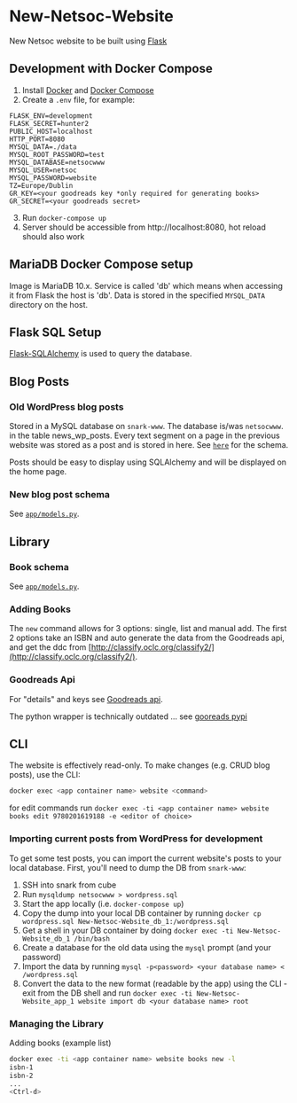 # New-Netsoc-Website
New Netsoc website to be built using [Flask](http://flask.pocoo.org/)

## Development with Docker Compose
1. Install [Docker](https://docs.docker.com/install/) and [Docker Compose](https://docs.docker.com/compose/install/)
2. Create a `.env` file, for example:
```
FLASK_ENV=development
FLASK_SECRET=hunter2
PUBLIC_HOST=localhost
HTTP_PORT=8080
MYSQL_DATA=./data
MYSQL_ROOT_PASSWORD=test 
MYSQL_DATABASE=netsocwww 
MYSQL_USER=netsoc 
MYSQL_PASSWORD=website
TZ=Europe/Dublin
GR_KEY=<your goodreads key *only required for generating books>
GR_SECRET=<your goodreads secret>
```
3. Run `docker-compose up`
4. Server should be accessible from http://localhost:8080, hot reload should also work

## MariaDB Docker Compose setup
Image is MariaDB 10.x. Service is called 'db' which means when accessing it from Flask the host is 'db'. Data is stored in the specified `MYSQL_DATA` directory on the host.

## Flask SQL Setup
[Flask-SQLAlchemy](https://flask-sqlalchemy.palletsprojects.com/en/2.x/) is used to query the database.

## Blog Posts

### Old WordPress blog posts
Stored in a MySQL database on `snark-www`. The database is/was `netsocwww`.
in the table news_wp_posts.
Every text segment on a page in the previous website was stored as a post and is stored in here.
See [`here`](https://codex.wordpress.org/Database_Description) for the schema.

Posts should be easy to display using SQLAlchemy and will be displayed on the home page.

### New blog post schema
See [`app/models.py`](app/models.py).

## Library

### Book schema
See [`app/models.py`](app/models.py).

### Adding Books
The `new` command allows for 3 options: single, list and manual add.
The first 2 options take an ISBN and auto generate the data from the Goodreads api, and get the ddc from [http://classify.oclc.org/classify2/](http://classify.oclc.org/classify2/).

### Goodreads Api
For "details" and keys see [Goodreads api](https://www.goodreads.com/api).

The python wrapper is technically outdated ... see [gooreads pypi](https://pypi.org/project/Goodreads/)


## CLI
The website is effectively read-only. To make changes (e.g. CRUD blog posts), use the CLI:
```bash
docker exec <app container name> website <command>
```
for edit commands run `docker exec -ti <app container name> website books edit 9780201619188 -e <editor of choice>`

### Importing current posts from WordPress for development
To get some test posts, you can import the current website's posts to your local database.
First, you'll need to dump the DB from `snark-www`:
1. SSH into snark from cube
2. Run `mysqldump netsocwww > wordpress.sql`
3. Start the app locally (i.e. `docker-compose up`)
4. Copy the dump into your local DB container by running `docker cp wordpress.sql New-Netsoc-Website_db_1:/wordpress.sql`
5. Get a shell in your DB container by doing `docker exec -ti New-Netsoc-Website_db_1 /bin/bash`
6. Create a database for the old data using the `mysql` prompt (and your password)
7. Import the data by running `mysql -p<password> <your database name> < /wordpress.sql`
8. Convert the data to the new format (readable by the app) using the CLI - exit from the DB shell and run `docker exec -ti New-Netsoc-Website_app_1 website import db <your database name> root`

### Managing the Library
Adding books (example list) 
```bash
docker exec -ti <app container name> website books new -l
isbn-1
isbn-2
...
<Ctrl-d>
```

